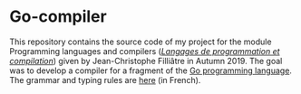 # Go-compiler

This repository contains the source code of my project for the module Programming languages and compilers ([_Langages de programmation et compilation_](https://www.lri.fr/~filliatr/ens/compil/)) given by Jean-Christophe Filliâtre in Autumn 2019.
The goal was to develop a compiler for a fragment of the [Go programming language](https://golang.org/). The grammar and typing rules are [here](description.pdf) (in French).
